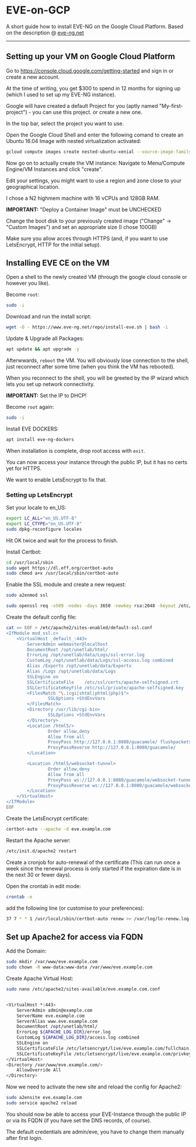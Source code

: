 # EVE-on-GCP

A short guide how to install EVE-NG on the Google Cloud Platform.
Based on the description @ [eve-ng.net](https://www.eve-ng.net/index.php/documentation/installation/google-cloud-install/)

---

## Setting up your VM on Google Cloud Platform

Go to https://console.cloud.google.com/getting-started and sign in or create a new account.

At the time of writing, you get $300 to spend in 12 months for signing up (which I used to set up my EVE-NG instance).

Google will have created a default Project for you (aptly named "My-first-project") - you can use this project. or create a new one.

In the top bar, select the project you want to use.

Open the Google Cloud Shell and enter the following comand to create an Ubuntu 16.04 Image with nested virtualization activated:

```bash
gcloud compute images create nested-ubuntu-xenial --source-image-family=ubuntu-1604-lts --source-image-project=ubuntu-os-cloud --licenses https://www.googleapis.com/compute/v1/projects/vm-options/global/licenses/enable-vmx
```

Now go on to actually create the VM instance: Navigate to Menu/Compute Engine/VM Instances and click "create".

Edit your settings, you might want to use a region and zone close to your geographical location.

I chose a N2 highmem machine with 16 vCPUs and 128GB RAM.

**IMPORTANT:** "Deploy a Container Image" must be UNCHECKED

Change the boot disk to your previously created image ("Change" -> "Custom Images") and set an appropriate size (I chose 100GB)

Make sure you allow acces through HTTPS (and, if you want to use LetsEncrypt, HTTP for the initial setup).

## Installing EVE CE on the VM

Open a shell to the newly created VM (through the google cloud console or however you like).

Become ```root```:

``` bash
sudo -i
```

Download and run the install script:

```bash
wget -O - https://www.eve-ng.net/repo/install-eve.sh | bash -i
```

Update & Upgrade all Packages:

```bash
apt update && apt upgrade -y
```

Afterwwards, ```reboot``` the VM. You will obviously lose connection to the shell, just reconnect after some time (when you think the VM has rebooted).

When you reconnect to the shell, you will be greeted by the IP wizard which lets you set up network connectivity.

**IMPORTANT:** Set the IP to DHCP!

Become ```root``` again:

``` bash
sudo -i
```

Install EVE DOCKERS:

```bash
apt install eve-ng-dockers
```

When installation is complete, drop root access with ```exit```.

You can now access your instance through the public IP, but it has no certs yet for HTTPS.

We want to enable LetsEncrypt to fix that.

### Setting up LetsEncrypt

Set your locale to en_US:

```bash
export LC_ALL="en_US.UTF-8"
export LC_CTYPE="en_US.UTF-8"
sudo dpkg-reconfigure locales
```

Hit OK twice and wait for the process to finish.

Install Certbot:

```bash
cd /usr/local/sbin
sudo wget https://dl.eff.org/certbot-auto
sudo chmod a+x /usr/local/sbin/certbot-auto
```

Enable the SSL module and create a new request:

```bash
sudo a2enmod ssl

sudo openssl req -x509 -nodes -days 3650 -newkey rsa:2048 -keyout /etc/ssl/private/apache-selfsigned.key -out /etc/ssl/certs/apache-selfsigned.crt
```

Create the default config file:

```bash
cat << EOF > /etc/apache2/sites-enabled/default-ssl.conf
<IfModule mod_ssl.c>
    <VirtualHost _default_:443>
        ServerAdmin webmaster@localhost
        DocumentRoot /opt/unetlab/html/
        ErrorLog /opt/unetlab/data/Logs/ssl-error.log
        CustomLog /opt/unetlab/data/Logs/ssl-access.log combined
        Alias /Exports /opt/unetlab/data/Exports
        Alias /Logs /opt/unetlab/data/Logs
        SSLEngine on
        SSLCertificateFile    /etc/ssl/certs/apache-selfsigned.crt
        SSLCertificateKeyFile /etc/ssl/private/apache-selfsigned.key
        <FilesMatch "\.(cgi|shtml|phtml|php)$">
                SSLOptions +StdEnvVars
        </FilesMatch>
        <Directory /usr/lib/cgi-bin>
                SSLOptions +StdEnvVars
        </Directory>
        <Location /html5/>
                Order allow,deny
                Allow from all
                ProxyPass http://127.0.0.1:8080/guacamole/ flushpackets=on
                ProxyPassReverse http://127.0.0.1:8080/guacamole/
        </Location>

        <Location /html5/websocket-tunnel>
                Order allow,deny
                Allow from all
                ProxyPass ws://127.0.0.1:8080/guacamole/websocket-tunnel
                ProxyPassReverse ws://127.0.0.1:8080/guacamole/websocket-tunnel
        </Location>
    </VirtualHost>
</IfModule>
EOF

```

Create the LetsEncrypt certificate:

```bash
certbot-auto --apache -d eve.example.com
```

Restart the Apache server:

``` bash
/etc/init.d/apache2 restart
```

Create a cronjob for auto-renewal of the certificate (This can run once a week since the renewal process is only started if the expiration date is in the next 30 or fewer days).

Open the crontab in edit mode:

```bash
crontab -e
```

add the following line (or customise to your preferences):

```bash
37 7 * * 1 /usr/local/sbin/certbot-auto renew >> /var/log/le-renew.log
```

## Set up Apache2 for access via FQDN

Add the Domain:

```bash
sudo mkdir /var/www/eve.example.com
sudo chown -R www-data:www-data /var/www/eve.example.com
```

Create Apache Virtual Host:

```bash
sudo nano /etc/apache2/sites-available/eve.example.com.conf


<VirtualHost *:443>
    ServerAdmin admin@example.com
    ServerName eve.example.com
    ServerAlias www.eve.example.com
    DocumentRoot /opt/unetlab/html/
    ErrorLog ${APACHE_LOG_DIR}/error.log
    CustomLog ${APACHE_LOG_DIR}/access.log combined
    SSLEngine on
    SSLCertificateFile /etc/letsencrypt/live/eve.example.com/fullchain.pem
    SSLCertificateKeyFile /etc/letsencrypt/live/eve.example.com/privkey.pem
</VirtualHost>
<Directory /var/www/eve.example.com/>
    AllowOverride All
</Directory>


```

Now we need to activate the new site and reload the config for Apache2:

```bash
sudo a2ensite eve.example.com
sudo service apache2 reload
```

You should now be able to access your EVE-Instance through the public IP or via its FQDN (if you have set the DNS records, of course).

The default credentials are admin/eve, you have to change them manually after first login.
